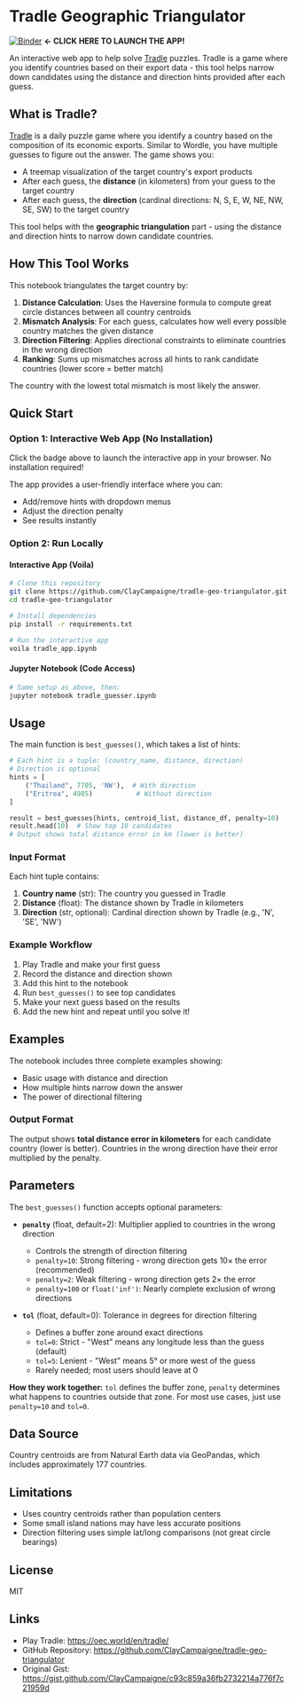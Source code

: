 # Tradle Geographic Triangulator

[![Binder](https://mybinder.org/badge_logo.svg)](https://mybinder.org/v2/gh/ClayCampaigne/tradle-geo-triangulator/voila-ui?urlpath=voila%2Frender%2Ftradle_app.ipynb) **← CLICK HERE TO LAUNCH THE APP!**

An interactive web app to help solve [Tradle](https://oec.world/en/tradle/) puzzles. Tradle is a game where you identify countries based on their export data - this tool helps narrow down candidates using the distance and direction hints provided after each guess.

## What is Tradle?

[Tradle](https://oec.world/en/tradle/) is a daily puzzle game where you identify a country based on the composition of its economic exports. Similar to Wordle, you have multiple guesses to figure out the answer. The game shows you:
- A treemap visualization of the target country's export products
- After each guess, the **distance** (in kilometers) from your guess to the target country
- After each guess, the **direction** (cardinal directions: N, S, E, W, NE, NW, SE, SW) to the target country

This tool helps with the **geographic triangulation** part - using the distance and direction hints to narrow down candidate countries.

## How This Tool Works

This notebook triangulates the target country by:

1. **Distance Calculation**: Uses the Haversine formula to compute great circle distances between all country centroids
2. **Mismatch Analysis**: For each guess, calculates how well every possible country matches the given distance
3. **Direction Filtering**: Applies directional constraints to eliminate countries in the wrong direction
4. **Ranking**: Sums up mismatches across all hints to rank candidate countries (lower score = better match)

The country with the lowest total mismatch is most likely the answer.

## Quick Start

### Option 1: Interactive Web App (No Installation)

Click the badge above to launch the interactive app in your browser. No installation required!

The app provides a user-friendly interface where you can:
- Add/remove hints with dropdown menus
- Adjust the direction penalty
- See results instantly

### Option 2: Run Locally

#### Interactive App (Voila)

```bash
# Clone this repository
git clone https://github.com/ClayCampaigne/tradle-geo-triangulator.git
cd tradle-geo-triangulator

# Install dependencies
pip install -r requirements.txt

# Run the interactive app
voila tradle_app.ipynb
```

#### Jupyter Notebook (Code Access)

```bash
# Same setup as above, then:
jupyter notebook tradle_guesser.ipynb
```

## Usage

The main function is `best_guesses()`, which takes a list of hints:

```python
# Each hint is a tuple: (country_name, distance, direction)
# Direction is optional
hints = [
    ("Thailand", 7705, 'NW'),  # With direction
    ("Eritrea", 4985)           # Without direction
]

result = best_guesses(hints, centroid_list, distance_df, penalty=10)
result.head(10)  # Show top 10 candidates
# Output shows total distance error in km (lower is better)
```

### Input Format

Each hint tuple contains:
1. **Country name** (str): The country you guessed in Tradle
2. **Distance** (float): The distance shown by Tradle in kilometers
3. **Direction** (str, optional): Cardinal direction shown by Tradle (e.g., 'N', 'SE', 'NW')

### Example Workflow

1. Play Tradle and make your first guess
2. Record the distance and direction shown
3. Add this hint to the notebook
4. Run `best_guesses()` to see top candidates
5. Make your next guess based on the results
6. Add the new hint and repeat until you solve it!

## Examples

The notebook includes three complete examples showing:
- Basic usage with distance and direction
- How multiple hints narrow down the answer
- The power of directional filtering

### Output Format

The output shows **total distance error in kilometers** for each candidate country (lower is better). Countries in the wrong direction have their error multiplied by the penalty.

## Parameters

The `best_guesses()` function accepts optional parameters:

- **`penalty`** (float, default=2): Multiplier applied to countries in the wrong direction
  - Controls the strength of direction filtering
  - `penalty=10`: Strong filtering - wrong direction gets 10× the error (recommended)
  - `penalty=2`: Weak filtering - wrong direction gets 2× the error
  - `penalty=100` or `float('inf')`: Nearly complete exclusion of wrong directions

- **`tol`** (float, default=0): Tolerance in degrees for direction filtering
  - Defines a buffer zone around exact directions
  - `tol=0`: Strict - "West" means any longitude less than the guess (default)
  - `tol=5`: Lenient - "West" means 5° or more west of the guess
  - Rarely needed; most users should leave at 0

**How they work together:** `tol` defines the buffer zone, `penalty` determines what happens to countries outside that zone. For most use cases, just use `penalty=10` and `tol=0`.

## Data Source

Country centroids are from Natural Earth data via GeoPandas, which includes approximately 177 countries.

## Limitations

- Uses country centroids rather than population centers
- Some small island nations may have less accurate positions
- Direction filtering uses simple lat/long comparisons (not great circle bearings)

## License

MIT

## Links

- Play Tradle: https://oec.world/en/tradle/
- GitHub Repository: https://github.com/ClayCampaigne/tradle-geo-triangulator
- Original Gist: https://gist.github.com/ClayCampaigne/c93c859a36fb2732214a776f7c21959d

